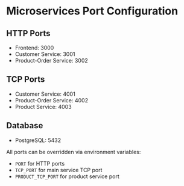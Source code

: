 # Microservices Port Configuration

## HTTP Ports
- Frontend: 3000
- Customer Service: 3001
- Product-Order Service: 3002

## TCP Ports
- Customer Service: 4001
- Product-Order Service: 4002
- Product Service: 4003

## Database
- PostgreSQL: 5432

All ports can be overridden via environment variables:
- `PORT` for HTTP ports
- `TCP_PORT` for main service TCP port
- `PRODUCT_TCP_PORT` for product service port

